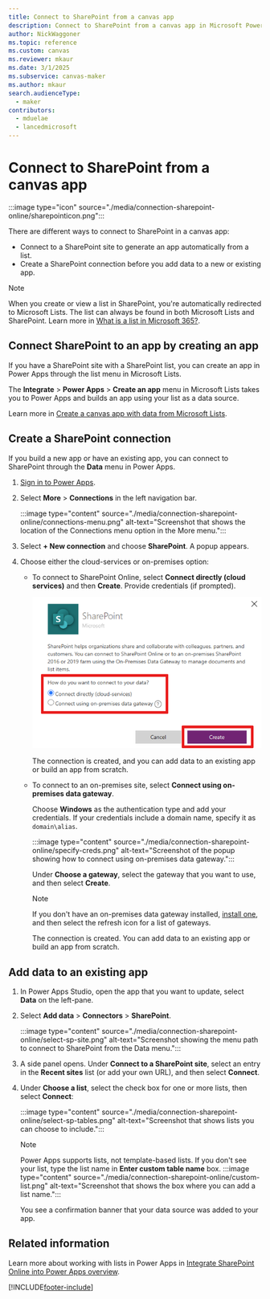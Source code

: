 ```yaml
---
title: Connect to SharePoint from a canvas app
description: Connect to SharePoint from a canvas app in Microsoft Power Apps.
author: NickWaggoner
ms.topic: reference
ms.custom: canvas
ms.reviewer: mkaur
ms.date: 3/1/2025
ms.subservice: canvas-maker
ms.author: mkaur
search.audienceType:
  - maker
contributors:
  - mduelae
  - lancedmicrosoft
---
```


# Connect to SharePoint from a canvas app

:::image type="icon" source="./media/connection-sharepoint-online/sharepointicon.png":::

There are different ways to connect to SharePoint in a canvas app:

- Connect to a SharePoint site to generate an app automatically from a list.
- Create a SharePoint connection before you add data to a new or existing app.

> [!NOTE]
> When you create or view a list in SharePoint, you're automatically redirected to Microsoft Lists. The list can always be found in both Microsoft Lists and SharePoint. Learn more in [What is a list in Microsoft 365?](https://support.microsoft.com/en-us/office/what-is-a-list-in-microsoft-365-93262a88-20ad-4edc-8410-b6909b2f59a5).

## Connect SharePoint to an app by creating an app

If you have a SharePoint site with a SharePoint list, you can create an app in Power Apps through the list menu in Microsoft Lists.

The **Integrate** > **Power Apps** > **Create an app** menu in Microsoft Lists takes you to Power Apps and builds an app using your list as a data source.

Learn more in [Create a canvas app with data from Microsoft Lists](../app-from-sharepoint.md).

## Create a SharePoint connection

If you build a new app or have an existing app, you can connect to SharePoint through the **Data** menu in Power Apps.

1. [Sign in to Power Apps](https://make.powerapps.com/).
1. Select **More** > **Connections** in the left navigation bar.

   :::image type="content" source="./media/connection-sharepoint-online/connections-menu.png" alt-text="Screenshot that shows the location of the Connections menu option in the More menu.":::

1. Select **+ New connection** and choose **SharePoint**. A popup appears.

1. Choose either the cloud-services or on-premises option:

    - To connect to SharePoint Online, select **Connect directly (cloud services)** and then **Create**. Provide credentials (if prompted).

        ![To connect to SharePoint Online, select Connect directly (cloud services).](./media/connection-sharepoint-online/select-online.png "Connect to a site")

        The connection is created, and you can add data to an existing app or build an app from scratch.

    - To connect to an on-premises site, select **Connect using on-premises data gateway**.

      Choose **Windows** as the authentication type and add your credentials. If your credentials include a domain name, specify it as `domain\alias`.

      :::image type="content" source="./media/connection-sharepoint-online/specify-creds.png" alt-text="Screenshot of the popup showing how to connect using on-premises data gateway.":::

      Under **Choose a gateway**, select the gateway that you want to use, and then select **Create**.

      > [!NOTE]
      > If you don't have an on-premises data gateway installed, [install one](../gateway-reference.md), and then select the  refresh icon for a list of gateways.

      The connection is created. You can add data to an existing app or build an app from scratch.

## Add data to an existing app

1. In Power Apps Studio, open the app that you want to update, select **Data** on the left-pane.

1. Select **Add data** > **Connectors** > **SharePoint**.

   :::image type="content" source="./media/connection-sharepoint-online/select-sp-site.png" alt-text="Screenshot showing the menu path to connect to SharePoint from the Data menu.":::

1. A side panel opens. Under **Connect to a SharePoint site**, select an entry in the **Recent sites** list (or add your own URL), and then select **Connect**.

1. Under **Choose a list**, select the check box for one or more lists, then select **Connect**:

   :::image type="content" source="./media/connection-sharepoint-online/select-sp-tables.png" alt-text="Screenshot that shows lists you can choose to include.":::

   > [!NOTE]
   > Power Apps supports lists, not template-based lists. If you don't see your list, type the list name in **Enter custom table name** box.
   > :::image type="content" source="./media/connection-sharepoint-online/custom-list.png" alt-text="Screenshot that shows the box where you can add a list name.":::

   You see a confirmation banner that your data source was added to your app.

## Related information

Learn more about working with lists in Power Apps in
[Integrate SharePoint Online into Power Apps overview](../sharepoint-list-integration-overview.md).

[!INCLUDE[footer-include](../../../includes/footer-banner.md)]
